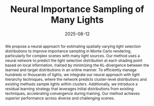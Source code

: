 ---
title: "Neural Importance Sampling of Many Lights"
date: "2025-08-12"
layout: "custom-publication"
description: | 
    *Neural approach for estimating spatially varying light selection distributions to improve importance sampling in Monte Carlo rendering.*<br>
    [Pedro Figueiredo](https://pedrovfigueiredo.github.io/), **Qihao He**, [Steve Bako](https://web.ece.ucsb.edu/~sbako/), [Nima Khademi Kalantari](https://people.engr.tamu.edu/nimak/index.html)<br>
    ACM SIGGRAPH 2025 (Conference Track) <br>
    [Paper](/publications/nis_manylight.pdf) | [Code](https://github.com/pedrovfigueiredo/nis-manylights)

# pdf: "paper.pdf"
# arxiv: "https://arxiv.org/abs/2025.xxxxx"
# video: "https://www.youtube.com/watch?v=xxxxx"
code: "https://github.com/pedrovfigueiredo/nis-manylights"
project: "https://pedrovfigueiredo.github.io/projects/manylights/SIGGRAPH_2025_Importance_Sampling/index.html"
redirect: "https://pedrovfigueiredo.github.io/projects/manylights/SIGGRAPH_2025_Importance_Sampling/index.html"
# Content
abstract: |
    We propose a neural approach for estimating spatially varying light selection distributions to improve importance sampling in Monte Carlo rendering, particularly for complex scenes with many light sources. Our method uses a neural network to predict the light selection distribution at each shading point based on local information, trained by minimizing the KL-divergence between the learned and target distributions in an online manner. To efficiently manage hundreds or thousands of lights, we integrate our neural approach with light hierarchy techniques, where the network predicts cluster-level distributions and existing methods sample lights within clusters. Additionally, we introduce a residual learning strategy that leverages initial distributions from existing techniques, accelerating convergence during training. Our method achieves superior performance across diverse and challenging scenes.

teaser_caption: |
  XXX
# Optional: Video embed (YouTube, Vimeo, etc.)
# video_embed: "https://www.youtube.com/embed/your-video-id"

# bibtex: |
#   @inproceedings{figueiredo2025neural,
#     title={Neural Importance Sampling of Many Lights},
#     author={Figueiredo, Pedro and He, Qihao and Bako, Steve and Kalantari, Nima Khademi},
#     booktitle={ACM SIGGRAPH 2025},
#     year={2025}
#   }

thumbnail: "thumbnail.jpg" # Path relative to _index.md
---